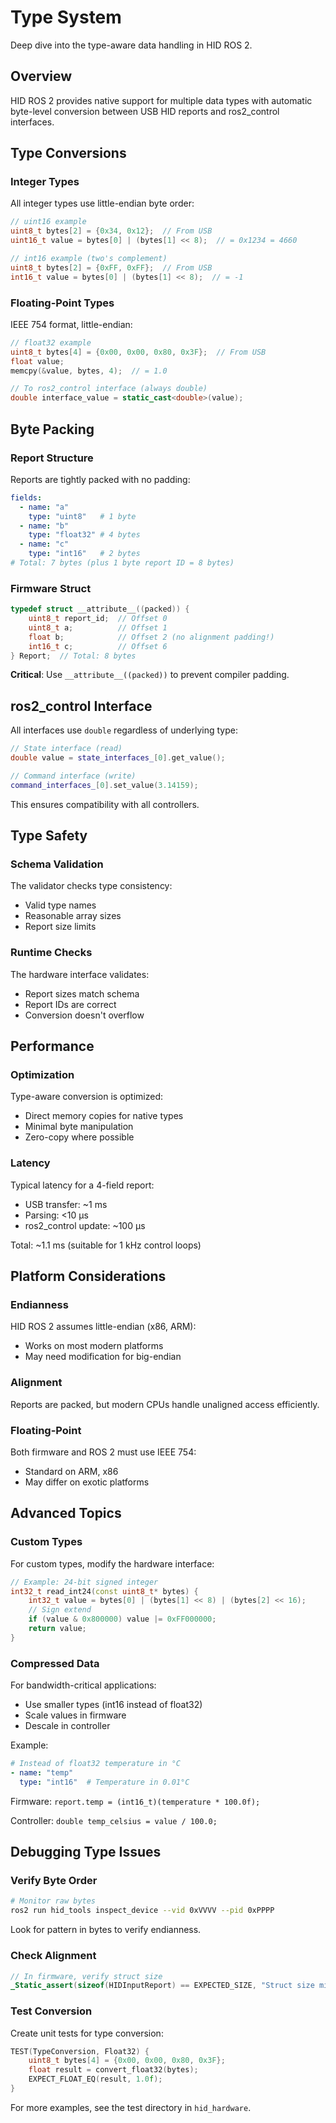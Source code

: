 # Type System

Deep dive into the type-aware data handling in HID ROS 2.

## Overview

HID ROS 2 provides native support for multiple data types with automatic byte-level conversion between USB HID reports and ros2_control interfaces.

## Type Conversions

### Integer Types

All integer types use little-endian byte order:

```cpp
// uint16 example
uint8_t bytes[2] = {0x34, 0x12};  // From USB
uint16_t value = bytes[0] | (bytes[1] << 8);  // = 0x1234 = 4660

// int16 example (two's complement)
uint8_t bytes[2] = {0xFF, 0xFF};  // From USB
int16_t value = bytes[0] | (bytes[1] << 8);  // = -1
```

### Floating-Point Types

IEEE 754 format, little-endian:

```cpp
// float32 example
uint8_t bytes[4] = {0x00, 0x00, 0x80, 0x3F};  // From USB
float value;
memcpy(&value, bytes, 4);  // = 1.0

// To ros2_control interface (always double)
double interface_value = static_cast<double>(value);
```

## Byte Packing

### Report Structure

Reports are tightly packed with no padding:

```yaml
fields:
  - name: "a"
    type: "uint8"   # 1 byte
  - name: "b"
    type: "float32" # 4 bytes
  - name: "c"
    type: "int16"   # 2 bytes
# Total: 7 bytes (plus 1 byte report ID = 8 bytes)
```

### Firmware Struct

```c
typedef struct __attribute__((packed)) {
    uint8_t report_id;  // Offset 0
    uint8_t a;          // Offset 1
    float b;            // Offset 2 (no alignment padding!)
    int16_t c;          // Offset 6
} Report;  // Total: 8 bytes
```

**Critical**: Use `__attribute__((packed))` to prevent compiler padding.

## ros2_control Interface

All interfaces use `double` regardless of underlying type:

```cpp
// State interface (read)
double value = state_interfaces_[0].get_value();

// Command interface (write)
command_interfaces_[0].set_value(3.14159);
```

This ensures compatibility with all controllers.

## Type Safety

### Schema Validation

The validator checks type consistency:
- Valid type names
- Reasonable array sizes
- Report size limits

### Runtime Checks

The hardware interface validates:
- Report sizes match schema
- Report IDs are correct
- Conversion doesn't overflow

## Performance

### Optimization

Type-aware conversion is optimized:
- Direct memory copies for native types
- Minimal byte manipulation
- Zero-copy where possible

### Latency

Typical latency for a 4-field report:
- USB transfer: ~1 ms
- Parsing: <10 μs
- ros2_control update: ~100 μs

Total: ~1.1 ms (suitable for 1 kHz control loops)

## Platform Considerations

### Endianness

HID ROS 2 assumes little-endian (x86, ARM):
- Works on most modern platforms
- May need modification for big-endian

### Alignment

Reports are packed, but modern CPUs handle unaligned access efficiently.

### Floating-Point

Both firmware and ROS 2 must use IEEE 754:
- Standard on ARM, x86
- May differ on exotic platforms

## Advanced Topics

### Custom Types

For custom types, modify the hardware interface:

```cpp
// Example: 24-bit signed integer
int32_t read_int24(const uint8_t* bytes) {
    int32_t value = bytes[0] | (bytes[1] << 8) | (bytes[2] << 16);
    // Sign extend
    if (value & 0x800000) value |= 0xFF000000;
    return value;
}
```

### Compressed Data

For bandwidth-critical applications:
- Use smaller types (int16 instead of float32)
- Scale values in firmware
- Descale in controller

Example:
```yaml
# Instead of float32 temperature in °C
- name: "temp"
  type: "int16"  # Temperature in 0.01°C
```

Firmware: `report.temp = (int16_t)(temperature * 100.0f);`

Controller: `double temp_celsius = value / 100.0;`

## Debugging Type Issues

### Verify Byte Order

```bash
# Monitor raw bytes
ros2 run hid_tools inspect_device --vid 0xVVVV --pid 0xPPPP
```

Look for pattern in bytes to verify endianness.

### Check Alignment

```c
// In firmware, verify struct size
_Static_assert(sizeof(HIDInputReport) == EXPECTED_SIZE, "Struct size mismatch");
```

### Test Conversion

Create unit tests for type conversion:

```cpp
TEST(TypeConversion, Float32) {
    uint8_t bytes[4] = {0x00, 0x00, 0x80, 0x3F};
    float result = convert_float32(bytes);
    EXPECT_FLOAT_EQ(result, 1.0f);
}
```

For more examples, see the test directory in `hid_hardware`.
